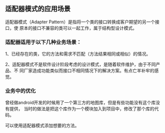 ## 适配器模式的应用场景
适配器模式（Adapter Pattern）是指将一个类的接口转换成客户期望的另一个接口，使
原本的接口不兼容的类可以一起工作，属于结构型设计模式。

### 适配器适用于以下几种业务场景：
1、已经存在的类，它的方法和需求不匹配（方法结果相同或相似）的情况。

2、适配器模式不是软件设计阶段考虑的设计模式，是随着软件维护，由于不同产品、不
同厂家造成功能类似而接口不相同情况下的解决方案。有点亡羊补牢的感觉。


### 业务中的优化
曾经做android开发的时候用了一个第三方的地图库，但是有些功能没有这个库没有提供，
当时的做法是把这个库作为一个模块加入到项目中，修改了那个库的代码。

可以使用适配器模式添加想要的方法。